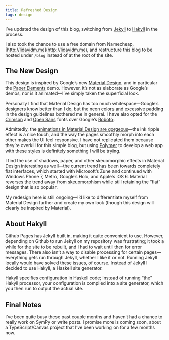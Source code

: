 ```yaml
---
title: Refreshed Design
tags: design
---
```


I’ve updated the design of this blog, switching from
[Jekyll](http://jekyllrb.com/) to [Hakyll](http://jaspervdj.be/hakyll/) in
the process.

I also took the chance to use a free domain from Namecheap,
[http://lidavidm.me](http://lidavidm.me), and restructure this blog to be
hosted under `/blog` instead of at the root of the site.

## The New Design

This design is inspired by Google’s new
[Material Design](http://www.google.com/design/spec/material-design/introduction.html),
and in particular the
[Paper Elements](http://www.polymer-project.org/components/paper-elements/demo.html#core-toolbar)
demo. However, it’s not as elaborate as Google’s demos, nor is it
animated—I’ve simply taken the superficial look.

Personally I find that Material Design has too much whitespace—Google’s
designers know better than I do, but the neon colors and excessive padding
in the design guidelines bothered me in general. I have also opted for the
[Crimson](http://aldusleaf.org/0-crimson.html) and
[Open Sans](http://www.google.com/fonts/specimen/Open+Sans) fonts over
Google’s [Roboto](http://www.google.com/design/spec/style/typography.html).

Admittedly, the
[animations in Material Design are gorgeous](http://www.google.com/design/spec/animation/meaningful-transitions.html)—the
ink ripple effect is a nice touch, and the way the pages smoothly morph into
each other makes the UI feel responsive. I have not replicated them because
they’re overkill for this simple blog, but using
[Polymer](http://www.polymer-project.org/) to develop a web app with these
styles is definitely something I will be trying.

I find the use of shadows, paper, and other skeuomorphic effects in Material
Design interesting as well—the current trend has been towards completely
flat interfaces, which started with Microsoft’s Zune and continued with
Windows Phone 7, Metro, Google’s Holo, and Apple’s iOS 6. Material reverses
the trend away from skeuomorphism while still retaining the “flat” design
that is so popular.

My redesign here is still ongoing—I’d like to differentiate myself from
Material Design further and create my own look (though this design will
clearly be inspired by Material).

## About Hakyll

Github Pages has Jekyll built in, making it quite convenient to
use. However, depending on Github to run Jekyll on my repository was
frustrating; it took a while for the site to be rebuilt, and I had to wait
until then for error messages. There also isn’t a way to disable processing
for certain pages—everything gets run through Jekyll, whether I like it or
not. Running Jekyll locally would have solved these issues, of
course. Instead of Jekyll I decided to use Hakyll, a Haskell site generator.

Hakyll specifies configuration in Haskell code; instead of running “the”
Hakyll processor, your configuration is compiled into a site generator,
which you then run to output the actual site.

## Final Notes

I’ve been quite busy these past couple months and haven’t had a chance to
really work on SymPy or write posts. I promise more is coming soon, about a
TypeScript/Canvas project that I’ve been working on for a few months
now.
